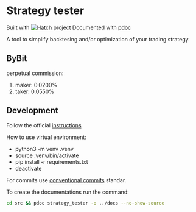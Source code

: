 # Strategy tester

Built with [![Hatch project](https://img.shields.io/badge/%F0%9F%A5%9A-Hatch-4051b5.svg)](https://github.com/pypa/hatch)
Documented with [pdoc](https://pdoc.dev/)

A tool to simplify backtesing and/or optimization of your trading strategy.

## ByBit

perpetual commission:
  
  1. maker: 0.0200%
  2. taker: 0.0550%

## Development

Follow the official [instructions](https://packaging.python.org/en/latest/tutorials/packaging-projects/)

How to use virtual environment:

- python3 -m venv .venv
- source .venv/bin/activate
- pip install -r requirements.txt
- deactivate

For commits use [conventional commits](https://www.conventionalcommits.org/en/v1.0.0/) standar.

To create the documentations run the command:

```bash
cd src && pdoc strategy_tester -o ../docs --no-show-source
```
